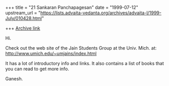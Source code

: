+++
title = "21 Sankaran Panchapagesan"
date = "1999-07-12"
upstream_url = "https://lists.advaita-vedanta.org/archives/advaita-l/1999-July/010428.html"

+++
[Archive link](https://lists.advaita-vedanta.org/archives/advaita-l/1999-July/010428.html)

Hi.

Check out the web site of the Jain Students Group at the Univ. Mich. at:
http://www.umich.edu/~umjains/index.html

It has a lot of introductory info and links. It also contains a list of
books that you can read to get more info.

Ganesh.

